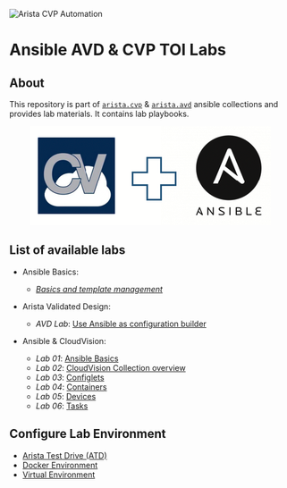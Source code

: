 ![Arista CVP Automation](https://img.shields.io/badge/Arista-CVP%20Automation-blue)

# Ansible AVD & CVP TOI Labs

## About

This repository is part of [`arista.cvp`](https://github.com/aristanetworks/ansible-cvp) & [`arista.avd`](https://github.com/aristanetworks/ansible-avd) ansible collections and provides lab materials. It contains lab playbooks.

<p align="center">
  <img src='imgs/cv_ansible_logo.png' alt='Arista CloudVision and Ansible'/>
</p>

## List of available labs

- Ansible Basics:
  - [_Basics and template management_](ansible-basics/)

- Arista Validated Design:
  - _AVD Lab_: [Use Ansible as configuration builder](avd)

- Ansible & CloudVision:
  - _Lab 01_: [Ansible Basics](labs/lab01-ansible-basics)
  - _Lab 02_: [CloudVision Collection overview](labs/lab02-arista.cvp-overview)
  - _Lab 03_: [Configlets](labs/lab03-cv-configlets)
  - _Lab 04_: [Containers](labs/lab04-cv-containers)
  - _Lab 05_: [Devices](labs/lab05-cv-device)
  - _Lab 06_: [Tasks](labs/lab05-cv-tasks)

## Configure Lab Environment

- [Arista Test Drive (ATD)](docs/atd-setup.md)
- [Docker Environment](docs/docker-setup.md)
- [Virtual Environment](docs/venv-setup.md)
